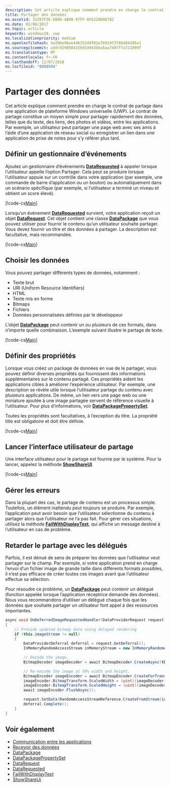 ```yaml
---
description: Cet article explique comment prendre en charge le contrat de partage dans une application de plateforme Windows universelle (UWP).
title: Partager des données
ms.assetid: 32287F5E-EB86-4B98-97FF-8F6228D06782
ms.date: 02/08/2017
ms.topic: article
keywords: windows10, uwp
ms.localizationpriority: medium
ms.openlocfilehash: 5ed9be96ee44635249f01e7b919f3789d84305e1
ms.sourcegitcommit: a3dc929858415b933943bba5aa7487ffa721899f
ms.translationtype: MT
ms.contentlocale: fr-FR
ms.lasthandoff: 12/07/2018
ms.locfileid: "8808584"
---
```

# <a name="share-data"></a>Partager des données


Cet article explique comment prendre en charge le contrat de partage dans une application de plateforme Windows universelle (UWP). Le contrat de partage constitue un moyen simple pour partager rapidement des données, telles que du texte, des liens, des photos et vidéos, entre les applications. Par exemple, un utilisateur peut partager une page web avec ses amis à l’aide d’une application de réseau social ou enregistrer un lien dans une application de prise de notes pour s’y référer plus tard.

## <a name="set-up-an-event-handler"></a>Définir un gestionnaire d’événements

Ajoutez un gestionnaire d’événements [**DataRequested**](https://msdn.microsoft.com/library/windows/apps/Windows.ApplicationModel.DataTransfer.DataTransferManager.DataRequested) à appeler lorsque l’utilisateur appelle l’option Partager. Cela peut se produire lorsque l’utilisateur appuie sur un contrôle dans votre application (par exemple, une commande de barre d’application ou un bouton) ou automatiquement dans un scénario spécifique (par exemple, si l’utilisateur a terminé un niveau et obtient un score élevé).

[!code-cs[Main](./code/share_data/cs/MainPage.xaml.cs#SnippetPrepareToShare)]

Lorsqu’un événement [**DataRequested**](https://msdn.microsoft.com/library/windows/apps/Windows.ApplicationModel.DataTransfer.DataTransferManager.DataRequested) survient, votre application reçoit un objet [**DataRequest**](https://msdn.microsoft.com/library/windows/apps/Windows.ApplicationModel.DataTransfer.DataRequest). Cet objet contient une classe [**DataPackage**](https://msdn.microsoft.com/library/windows/apps/Windows.ApplicationModel.DataTransfer.DataPackage) que vous pouvez utiliser pour fournir le contenu qu’un utilisateur souhaite partager. Vous devez fournir un titre et des données à partager. La description est facultative, mais recommandée.

[!code-cs[Main](./code/share_data/cs/MainPage.xaml.cs#SnippetCreateRequest)]

## <a name="choose-data"></a>Choisir les données

Vous pouvez partager différents types de données, notamment :

-   Texte brut
-   URI (Uniform Resource Identifiers)
-   HTML
-   Texte mis en forme
-   Bitmaps
-   Fichiers
-   Données personnalisées définies par le développeur

L’objet [**DataPackage**](https://msdn.microsoft.com/library/windows/apps/Windows.ApplicationModel.DataTransfer.DataPackage) peut contenir un ou plusieurs de ces formats, dans n’importe quelle combinaison. L’exemple suivant illustre le partage de texte.

[!code-cs[Main](./code/share_data/cs/MainPage.xaml.cs#SnippetSetContent)]

## <a name="set-properties"></a>Définir des propriétés

Lorsque vous créez un package de données en vue de le partager, vous pouvez définir diverses propriétés qui fournissent des informations supplémentaires sur le contenu partagé. Ces propriétés aident les applications cibles à améliorer l’expérience utilisateur. Par exemple, une description se révèle utile lorsque l’utilisateur partage du contenu avec plusieurs applications. De même, un lien vers une page web ou une miniature ajoutée à une image partagée servent de référence visuelle à l’utilisateur. Pour plus d’informations, voir [**DataPackagePropertySet**](https://msdn.microsoft.com/library/windows/apps/Windows.ApplicationModel.DataTransfer.DataPackagePropertySet).

Toutes les propriétés sont facultatives, à l’exception du titre. La propriété title est obligatoire et doit être définie.

[!code-cs[Main](./code/share_data/cs/MainPage.xaml.cs#SnippetSetProperties)]

## <a name="launch-the-share-ui"></a>Lancer l’interface utilisateur de partage

Une interface utilisateur pour le partage est fournie par le système. Pour la lancer, appelez la méthode [**ShowShareUI**](https://msdn.microsoft.com/library/windows/apps/Windows.ApplicationModel.DataTransfer.DataTransferManager.ShowShareUI).

[!code-cs[Main](./code/share_data/cs/MainPage.xaml.cs#SnippetShowUI)]

## <a name="handle-errors"></a>Gérer les erreurs

Dans la plupart des cas, le partage de contenu est un processus simple. Toutefois, un élément inattendu peut toujours se produire. Par exemple, l’application peut avoir besoin que l’utilisateur sélectionne du contenu à partager alors que l’utilisateur ne l’a pas fait. Pour gérer ces situations, utilisez la méthode [**FailWithDisplayText**](https://msdn.microsoft.com/library/windows/apps/Windows.ApplicationModel.DataTransfer.DataRequest.FailWithDisplayText(System.String)), qui affiche un message destiné à l’utilisateur en cas de problème.

## <a name="delay-share-with-delegates"></a>Retarder le partage avec les délégués

Parfois, il est dénué de sens de préparer les données que l’utilisateur veut partager sur le champ. Par exemple, si votre application prend en charge l’envoi d’un fichier image de grande taille dans différents formats possibles, il n’est pas efficace de créer toutes ces images avant que l’utilisateur effectue sa sélection.

Pour résoudre ce problème, un [**DataPackage**](https://msdn.microsoft.com/library/windows/apps/Windows.ApplicationModel.DataTransfer.DataPackage) peut contenir un délégué (fonction appelée lorsque l’application réceptrice demande des données). Nous vous recommandons d’utiliser un délégué chaque fois que les données que souhaite partager un utilisateur font appel à des ressources importantes.

<!-- For some reason, this snippet was inline in the WDCML topic. Suggest moving to VS project with rest of snippets. -->
```cs
async void OnDeferredImageRequestedHandler(DataProviderRequest request)
{
    // Provide updated bitmap data using delayed rendering
    if (this.imageStream != null)
    {
        DataProviderDeferral deferral = request.GetDeferral();
        InMemoryRandomAccessStream inMemoryStream = new InMemoryRandomAccessStream();

        // Decode the image.
        BitmapDecoder imageDecoder = await BitmapDecoder.CreateAsync(this.imageStream);

        // Re-encode the image at 50% width and height.
        BitmapEncoder imageEncoder = await BitmapEncoder.CreateForTranscodingAsync(inMemoryStream, imageDecoder);
        imageEncoder.BitmapTransform.ScaledWidth = (uint)(imageDecoder.OrientedPixelHeight * 0.5);
        imageEncoder.BitmapTransform.ScaledHeight = (uint)(imageDecoder.OrientedPixelHeight * 0.5);
        await imageEncoder.FlushAsync();

        request.SetData(RandomAccessStreamReference.CreateFromStream(inMemoryStream));
        deferral.Complete();
    }
}
```

## <a name="see-also"></a>Voir également 

* [Communication entre les applications](index.md)
* [Recevoir des données](receive-data.md)
* [DataPackage](https://msdn.microsoft.com/library/windows/apps/windows.applicationmodel.datatransfer.datapackage.aspx)
* [DataPackagePropertySet](https://msdn.microsoft.com/library/windows/apps/windows.applicationmodel.datatransfer.datapackagepropertyset.aspx)
* [DataRequest](https://msdn.microsoft.com/library/windows/apps/windows.applicationmodel.datatransfer.datarequest.aspx)
* [DataRequested](https://msdn.microsoft.com/library/windows/apps/windows.applicationmodel.datatransfer.datatransfermanager.datarequested.aspx)
* [FailWithDisplayText](https://msdn.microsoft.com/library/windows/apps/windows.applicationmodel.datatransfer.datarequest.failwithdisplaytext.aspx)
* [ShowShareUi](https://msdn.microsoft.com/library/windows/apps/windows.applicationmodel.datatransfer.datatransfermanager.showshareui.aspx)
 

